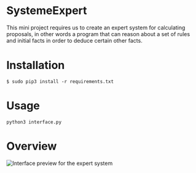 # SystemeExpert
This mini project requires us to create an expert system for calculating proposals, in other words a program that can reason about a set of rules and initial facts in order to deduce certain other facts.
# Installation 
    $ sudo pip3 install -r requirements.txt
# Usage 
    python3 interface.py 
# Overview 
![Interface preview for the expert system](/images/systemExpert.png)

